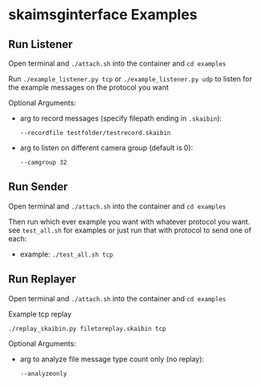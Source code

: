 # skaimsginterface Examples


## Run Listener 

Open terminal and `./attach.sh` into the container and `cd examples`

Run `./example_listener.py tcp` or `./example_listener.py udp`  to listen for the example messages on the protocol you want

Optional Arguments:
- arg to record messages (specify filepath ending in `.skaibin`): 
    
    ```
    --recordfile testfolder/testrecord.skaibin
    ```
- arg to listen on different camera group (default is 0):
    ```
    --camgroup 32
    ```

## Run Sender

Open terminal and `./attach.sh` into the container and `cd examples`

Then run which ever example you want with whatever protocol you want.
see `test_all.sh` for examples or just run that with protocol to send one of each:
- example: `./test_all.sh tcp` 


## Run Replayer

Open terminal and `./attach.sh` into the container and `cd examples`

Example tcp replay

`./replay_skaibin.py filetoreplay.skaibin tcp`

Optional Arguments:
- arg to analyze file message type count only (no replay):
    ```
    --analyzeonly
    ```
